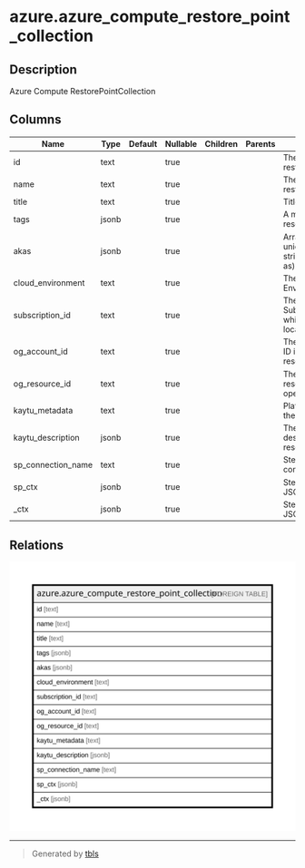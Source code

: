 # azure.azure_compute_restore_point_collection

## Description

Azure Compute RestorePointCollection

## Columns

| Name | Type | Default | Nullable | Children | Parents | Comment |
| ---- | ---- | ------- | -------- | -------- | ------- | ------- |
| id | text |  | true |  |  | The id of the restorepointcollection. |
| name | text |  | true |  |  | The name of the restorepointcollection. |
| title | text |  | true |  |  | Title of the resource. |
| tags | jsonb |  | true |  |  | A map of tags for the resource. |
| akas | jsonb |  | true |  |  | Array of globally unique identifier strings (also known as) for the resource. |
| cloud_environment | text |  | true |  |  | The Azure Cloud Environment. |
| subscription_id | text |  | true |  |  | The Azure Subscription ID in which the resource is located. |
| og_account_id | text |  | true |  |  | The Platform Account ID in which the resource is located. |
| og_resource_id | text |  | true |  |  | The unique ID of the resource in opengovernance. |
| kaytu_metadata | text |  | true |  |  | Platform Metadata of the Azure resource. |
| kaytu_description | jsonb |  | true |  |  | The full model description of the resource |
| sp_connection_name | text |  | true |  |  | Steampipe connection name. |
| sp_ctx | jsonb |  | true |  |  | Steampipe context in JSON form. |
| _ctx | jsonb |  | true |  |  | Steampipe context in JSON form. |

## Relations

![er](azure.azure_compute_restore_point_collection.svg)

---

> Generated by [tbls](https://github.com/k1LoW/tbls)

